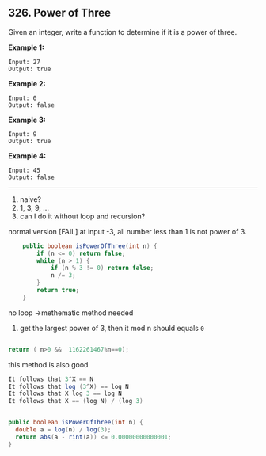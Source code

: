 ## 326. Power of Three

Given an integer, write a function to determine if it is a power of three.

**Example 1:**

```
Input: 27
Output: true
```

**Example 2:**

```
Input: 0
Output: false
```

**Example 3:**

```
Input: 9
Output: true
```

**Example 4:**

```
Input: 45
Output: false
```

---

1. naive?
2. 1, 3, 9, ...
3. can I do it without loop and recursion?

normal version
[FAIL] at input -3, all number less than 1 is not power of 3.

```java
    public boolean isPowerOfThree(int n) {
        if (n <= 0) return false;
        while (n > 1) {
            if (n % 3 != 0) return false;
            n /= 3;
        }
        return true;
    }
```

no loop ->methematic method needed

1. get the largest power of 3, then it mod n should equals `0`

```java

return ( n>0 &&  1162261467%n==0);
```
this method is also good

```java
It follows that 3^X == N
It follows that log (3^X) == log N
It follows that X log 3 == log N
It follows that X == (log N) / (log 3)


public boolean isPowerOfThree(int n) {
  double a = log(n) / log(3);
  return abs(a - rint(a)) <= 0.00000000000001;
}
```

